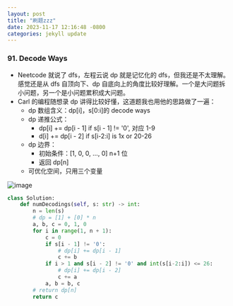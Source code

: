 ```yaml
---
layout: post
title: "刷题zzz"
date: 2023-11-17 12:16:48 -0800
categories: jekyll update
---
```


### 91. Decode Ways

- Neetcode 就说了 dfs，左程云说 dp 就是记忆化的 dfs，但我还是不太理解。感觉还是从 dfs 自顶向下、dp 自底向上的角度比较好理解。一个是大问题拆小问题，另一个是小问题累积成大问题。
- Carl 的编程随想录 dp 讲得比较好懂，这道题我也用他的思路做了一遍：
  - dp 数组含义：dp[i]，s[0:i]的 decode ways
  - dp 递推公式：
    - dp[i] += dp[i - 1] if s[i - 1] != '0', 对应 1-9
    - d[i] += dp[i - 2] if s[i-2:i] is 1x or 20-26
  - dp 边界：
    - 初始条件：[1, 0, 0, ..., 0] n+1 位
    - 返回 dp[n]
  - 可优化空间，只用三个变量

![image](giggling-ginger.github.io/assets/IMG_0455.jpg)

```python
class Solution:
    def numDecodings(self, s: str) -> int:
        n = len(s)
        # dp = [1] + [0] * n
        a, b, c = 0, 1, 0
        for i in range(1, n + 1):
            c = 0
            if s[i - 1] != '0':
                # dp[i] += dp[i - 1]
                c += b
            if i > 1 and s[i - 2] != '0' and int(s[i-2:i]) <= 26:
                # dp[i] += dp[i - 2]
                c += a
            a, b = b, c
        # return dp[n]
        return c
```
